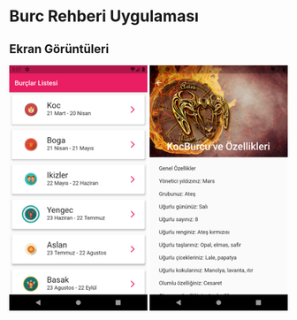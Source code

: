 # Burc Rehberi Uygulaması

## Ekran Görüntüleri

<p float ="left">
<img src="images/ss/1.png" width="250" >
<img src="images/ss/2.png" width="250" >
</p>

